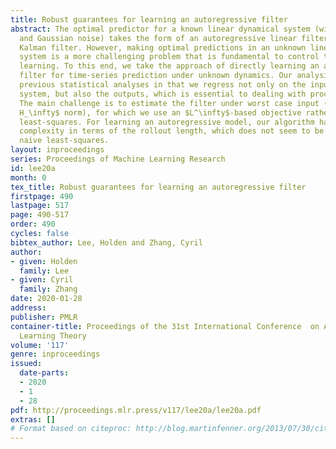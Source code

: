 ```yaml
---
title: Robust guarantees for learning an autoregressive filter
abstract: The optimal predictor for a known linear dynamical system (with hidden state
  and Gaussian noise) takes the form of an autoregressive linear filter, namely the
  Kalman filter. However, making optimal predictions in an unknown linear dynamical
  system is a more challenging problem that is fundamental to control theory and reinforcement
  learning. To this end, we take the approach of directly learning an autoregressive
  filter for time-series prediction under unknown dynamics. Our analysis differs from
  previous statistical analyses in that we regress not only on the inputs to the dynamical
  system, but also the outputs, which is essential to dealing with process noise.
  The main challenge is to estimate the filter under worst case input (in $\mathcal
  H_\infty$ norm), for which we use an $L^\infty$-based objective rather than ordinary
  least-squares. For learning an autoregressive model, our algorithm has optimal sample
  complexity in terms of the rollout length, which does not seem to be attained by
  naive least-squares.
layout: inproceedings
series: Proceedings of Machine Learning Research
id: lee20a
month: 0
tex_title: Robust guarantees for learning an autoregressive filter
firstpage: 490
lastpage: 517
page: 490-517
order: 490
cycles: false
bibtex_author: Lee, Holden and Zhang, Cyril
author:
- given: Holden
  family: Lee
- given: Cyril
  family: Zhang
date: 2020-01-28
address: 
publisher: PMLR
container-title: Proceedings of the 31st International Conference  on Algorithmic
  Learning Theory
volume: '117'
genre: inproceedings
issued:
  date-parts:
  - 2020
  - 1
  - 28
pdf: http://proceedings.mlr.press/v117/lee20a/lee20a.pdf
extras: []
# Format based on citeproc: http://blog.martinfenner.org/2013/07/30/citeproc-yaml-for-bibliographies/
---
```

